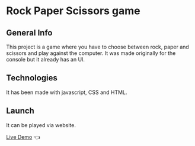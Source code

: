 # Rock Paper Scissors game
## General Info
This project is a game where you have to choose between rock, paper and scissors and play against the computer. It was made originally for the console but it already has an UI.
## Technologies
It has been made with javascript, CSS and HTML.
## Launch
It can be played via website.

[Live Demo](https://oscarote.github.io/rock-paper-scissors/) :point_left: